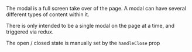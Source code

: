 The modal is a full screen take over of the page. A modal can have several
different types of content within it.

There is only intended to be a single modal on the page at a time, and triggered
via redux.

The open / closed state is manually set by the `handleClose` prop
